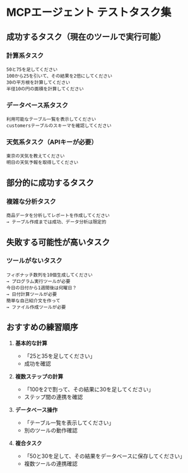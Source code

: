 # MCPエージェント テストタスク集

## 成功するタスク（現在のツールで実行可能）

### 計算系タスク
```
50と75を足してください
100から25を引いて、その結果を2倍にしてください
30の平方根を計算してください
半径10の円の面積を計算してください
```

### データベース系タスク
```
利用可能なテーブル一覧を表示してください
customersテーブルのスキーマを確認してください
```

### 天気系タスク（APIキーが必要）
```
東京の天気を教えてください
明日の天気予報を取得してください
```

## 部分的に成功するタスク

### 複雑な分析タスク
```
商品データを分析してレポートを作成してください
→ テーブル作成までは成功、データ分析は限定的
```

## 失敗する可能性が高いタスク

### ツールがないタスク
```
フィボナッチ数列を10個生成してください
→ プログラム実行ツールが必要
今日の日付から1週間後は何曜日？
→ 日付計算ツールが必要
簡単な自己紹介文を作って
→ ファイル作成ツールが必要
```

## おすすめの練習順序

1. **基本的な計算**
   - 「25と35を足してください」
   - 成功を確認

2. **複数ステップの計算**
   - 「100を2で割って、その結果に30を足してください」
   - ステップ間の連携を確認

3. **データベース操作**
   - 「テーブル一覧を表示してください」
   - 別のツールの動作確認

4. **複合タスク**
   - 「50と30を足して、その結果をデータベースに保存してください」
   - 複数ツールの連携確認
